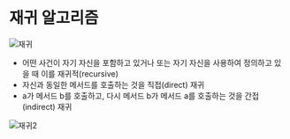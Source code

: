 # 재귀 알고리즘
![재귀](https://github.com/mkyoung24/Algorithm/assets/103173521/aa77b3bc-9903-4260-a816-699026fa9d77)
- 어떤 사건이 자기 자신을 포함하고 있거나 또는 자기 자신을 사용하여 정의하고 있을 때 이를 재귀적(recursive)
- 자신과 동일한 메서드를 호출하는 것을 직접(direct) 재귀
- a가 메서드 b를 호출하고, 다시 메서드 b가 메서드 a를 호출하는 것을 간접(indirect) 재귀

![재귀2](https://github.com/mkyoung24/Algorithm/assets/103173521/091d1f55-824d-4416-b2ba-629ad6f20460)


  

